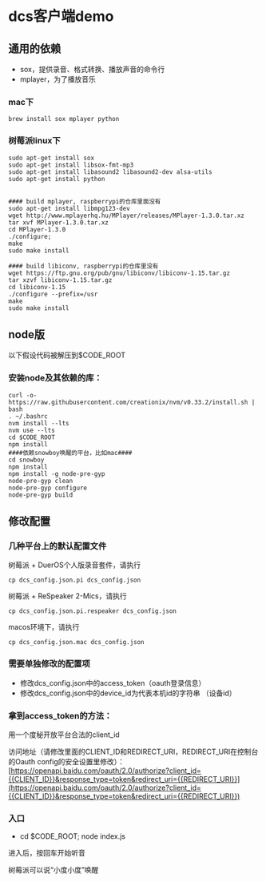 # dcs客户端demo

## 通用的依赖
  * sox，提供录音、格式转换、播放声音的命令行
  * mplayer，为了播放音乐


### mac下
```shell
brew install sox mplayer python

```

### 树莓派linux下
```shell
sudo apt-get install sox
sudo apt-get install libsox-fmt-mp3
sudo apt-get install libasound2 libasound2-dev alsa-utils
sudo apt-get install python


#### build mplayer, raspberrypi的仓库里面没有
sudo apt-get install libmpg123-dev
wget http://www.mplayerhq.hu/MPlayer/releases/MPlayer-1.3.0.tar.xz
tar xvf MPlayer-1.3.0.tar.xz
cd MPlayer-1.3.0
./configure;
make
sudo make install

#### build libiconv, raspberrypi的仓库里没有
wget https://ftp.gnu.org/pub/gnu/libiconv/libiconv-1.15.tar.gz
tar xzvf libiconv-1.15.tar.gz
cd libiconv-1.15
./configure --prefix=/usr
make
sudo make install

```




## node版

 以下假设代码被解压到$CODE_ROOT

### 安装node及其依赖的库：

```shell
curl -o- https://raw.githubusercontent.com/creationix/nvm/v0.33.2/install.sh | bash
. ~/.bashrc
nvm install --lts
nvm use --lts
cd $CODE_ROOT
npm install
####依赖snowboy唤醒的平台，比如mac####
cd snowboy
npm install
npm install -g node-pre-gyp
node-pre-gyp clean
node-pre-gyp configure
node-pre-gyp build
```

## 修改配置

### 几种平台上的默认配置文件

树莓派 + DuerOS个人版录音套件，请执行

```shell
cp dcs_config.json.pi dcs_config.json
```

树莓派 + ReSpeaker 2-Mics，请执行

```shell
cp dcs_config.json.pi.respeaker dcs_config.json
```

macos环境下，请执行
```shell
cp dcs_config.json.mac dcs_config.json
```

### 需要单独修改的配置项
* 修改dcs_config.json中的access_token（oauth登录信息）
* 修改dcs_config.json中的device_id为代表本机id的字符串 （设备id）


### 拿到access_token的方法：

用一个度秘开放平台合法的client_id

访问地址（请修改里面的CLIENT_ID和REDIRECT_URI，REDIRECT_URI在控制台的Oauth config的安全设置里修改）：[https://openapi.baidu.com/oauth/2.0/authorize?client_id={{CLIENT_ID}}&response_type=token&redirect_uri={{REDIRECT_URI}}](https://openapi.baidu.com/oauth/2.0/authorize?client_id={{CLIENT_ID}}&response_type=token&redirect_uri={{REDIRECT_URI}})

### 入口
  * cd $CODE_ROOT; node index.js

进入后，按回车开始听音

树莓派可以说“小度小度”唤醒


